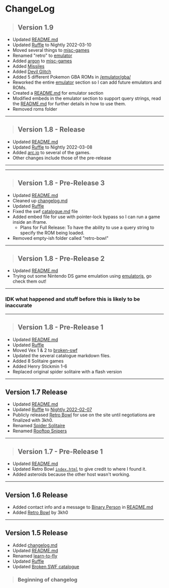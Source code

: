 # ChangeLog

> ## Version 1.9

- Updated [README.md](/README.md)
- Updated [Ruffle](/ruffle/) to Nightly 2022-03-10
- Moved several things to [misc-games](/misc-games/)
- Renamed "retro" to [emulator](/emulator/) 
- Added [argon](/misc-games/argon.html) to [misc-games](/misc-games/)
- Added [Missiles](/missiles/)
- Added [Devil Glitch](/devil-glitch/)
- Added 5 different Pokemon GBA ROMs in [/emulator/gba/](/emulator/gba/)
- Reworked the entire [emulator](/emulator/) section so I can add future emulators and ROMs.
- Created a [README.md](/emulator/README.md) for emulator section
- Modified embeds in the emulator section to support query strings, read the [README.md](/emulator/README.md) for further details in how to use them.
- Removed roms folder

---

> ## Version 1.8 - Release

- Updated [README.md](/README.md)
- Updated [Ruffle](/ruffle/) to Nightly 2022-03-08
- Added [arc.io](https://arc.io) to several of the games.
- Other changes include those of the pre-release

---

---

> ## Version 1.8 - Pre-Release 3

- Updated [README.md](/README.md)
- Cleaned up [changelog.md](/changelog.md)
- Updated [Ruffle](/ruffle/)
- Fixed the swf [catalogue.md](/swf/catalogue.md) file
- Added embed file for use with pointer-lock bypass so I can run a game inside an iframe.
  - Plans for Full Release: To have the ability to use a query string to specify the ROM being loaded.
- Removed empty-ish folder called "retro-bowl"

---

> ## Version 1.8 - Pre-Release 2

- Updated [README.md](/README.md)
- Trying out some Nintendo DS game emulation using [emulatorjs](https://github.com/ethanaobrien/emulatorjs), go check them out! 

---

### IDK what happened and stuff before this is likely to be inaccurate

---

> ## Version 1.8 - Pre-Release 1

- Updated [README.md](/README.md)
- Updated [Ruffle](/ruffle/)
- Moved Vex 1 & 2 to [broken-swf](/broken-swf/)
- Updated the several catalogue markdown files.
- Added 8 Solitaire games
- Added Henry Stickmin 1-6
- Replaced original spider solitaire with a flash version

---

## Version 1.7 Release

- Updated [README.md](/README.md)
- Updated [Ruffle](/ruffle/) to [Nightly 2022-02-07](https://github.com/ruffle-rs/ruffle/releases/tag/nightly-2022-02-07)
- Publicly released [Retro Bowl](/retro-bowl/) for use on the site until negotiations are finalized with 3kh0.
- Renamed [Spider Solitaire](/spider-solitaire-[unused]/)
- Renamed [Rooftop Snipers](rooftop-snipers)

---

> ## Version 1.7 - Pre-Release 1

- Updated [README.md](/README.md)
- Updated Retro Bowl [`index.html`](/retrobowl/index.html) to give credit to where I found it.
- Added asteroids because the other host wasn't working.

---

## Version 1.6 Release

- Added contact info and a message to [Binary Person](https://github.com/binary-person) in [README.md](/README.md)
- Added [Retro Bowl](/retro-bowl/) by 3kh0

---

## Version 1.5 Release

- Added [changelog.md](/changelog.md)
- Updated [README.md](/README.md)
- Renamed [learn-to-fly](/swf/learn-to-fly.swf)
- Updated [Ruffle](/ruffle/)
- Updated [Broken SWF catalogue](/broken-swf/catalogue.md)

> ### Beginning of changelog
